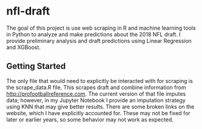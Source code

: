 # nfl-draft
The goal of this project is use web scraping in R and machine learning tools in Python
to analyze and make predictions about the 2018 NFL draft. I provide preliminary analysis
and draft predictions using Linear Regression and XGBoost.

## Getting Started
The only file that would need to explicitly be interacted with for scraping is the 
scrape_data.R file. This scrapes draft and combine information from http://profootballreference.com.
The current version of that file imputes data; however, in my Jupyter Notebook I provide an
imputation strategy using KNN that may give better results. There are some broken links on the
website, which I have explicitly accounted for. These may not be fixed for later or earlier years,
so some behavior may not work as expected.
